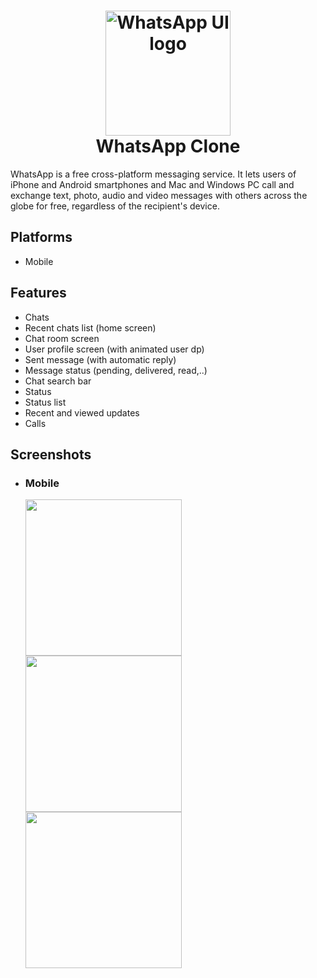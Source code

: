 <h1 align="center">
<img src="https://img.freepik.com/premium-vector/whatsapp-icon-concept_23-2147897840.jpg" height="200px" alt="WhatsApp UI logo"/>
<br>
WhatsApp Clone
</h1>


WhatsApp is a free cross-platform messaging service. It lets users of iPhone and Android smartphones and Mac and Windows PC call and exchange text, photo, audio and video messages with others across the globe for free, regardless of the recipient's device.



## Platforms

- Mobile


## Features

  - Chats
  - Recent chats list (home screen)
  - Chat room screen
  - User profile screen (with animated user dp)
  - Sent message (with automatic reply)
  - Message status (pending, delivered, read,..)
  - Chat search bar
  - Status
  - Status list
  - Recent and viewed updates
  - Calls

## Screenshots

- ### Mobile
     <img src="https://github.com/hetgondaliya40/WhatsApp_ui/assets/132036737/e5bd94d4-5a0c-4eb3-bad1-9a20e6768c4e" width="250px" >
    <img src="https://github.com/hetgondaliya40/WhatsApp_ui/assets/132036737/a8370a09-c996-4cb3-ab74-570412ced67d" width="250px" />
    <img src="https://github.com/hetgondaliya40/WhatsApp_ui/assets/132036737/b507f32b-a6c9-431e-be38-06bb94087bfd" width="250px" />
  </p>
